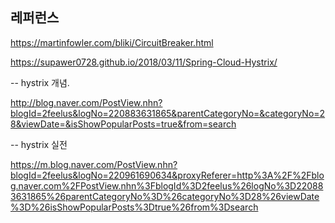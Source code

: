 

## 레퍼런스 ##

https://martinfowler.com/bliki/CircuitBreaker.html

https://supawer0728.github.io/2018/03/11/Spring-Cloud-Hystrix/

-- hystrix 개념.

http://blog.naver.com/PostView.nhn?blogId=2feelus&logNo=220883631865&parentCategoryNo=&categoryNo=28&viewDate=&isShowPopularPosts=true&from=search

-- hystrix 실전

https://m.blog.naver.com/PostView.nhn?blogId=2feelus&logNo=220961690634&proxyReferer=http%3A%2F%2Fblog.naver.com%2FPostView.nhn%3FblogId%3D2feelus%26logNo%3D220883631865%26parentCategoryNo%3D%26categoryNo%3D28%26viewDate%3D%26isShowPopularPosts%3Dtrue%26from%3Dsearch
